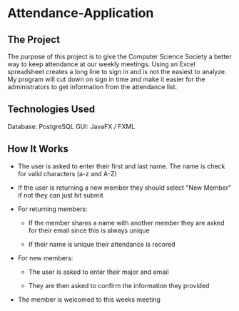 # Attendance-Application

## The Project

The purpose of this project is to give the Computer Science Society a better way to keep
attendance at our weekly meetings. Using an Excel spreadsheet creates a long line to sign
in and is not the easiest to analyze. My program will cut down on sign in time and make it 
easier for the administrators to get information from the attendance list.
	
## Technologies Used

Database: PostgreSQL
GUI: JavaFX / FXML
	
## How It Works

* The user is asked to enter their first and last name. The name is check for valid
characters (a-z and A-Z)
	
* If the user is returning a new member they should select "New Member" if not they can just hit submit
	
* For returning members:
  * If the member shares a name with another member they are asked for their email since this is always
		unique
		
  * If their name is unique their attendance is recored
		
* For new members:
  * The user is asked to enter their major and email
		
  * They are then asked to confirm the information they provided
		
* The member is welcomed to this weeks meeting 